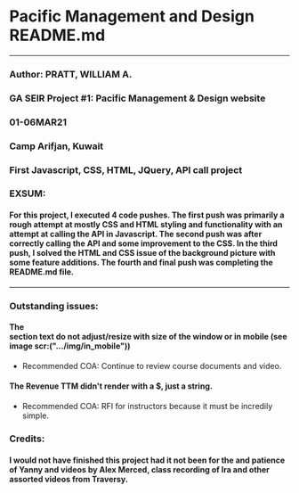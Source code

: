 # Pacific Management and Design README.md

---

### Author: PRATT, WILLIAM A.
### GA SEIR Project #1: Pacific Management & Design website
### 01-06MAR21
### Camp Arifjan, Kuwait
### First Javascript, CSS, HTML, JQuery, API call project

### EXSUM:
#### For this project, I executed 4 code pushes.  The first push was primarily a rough attempt at mostly CSS and HTML styling and functionality with an attempt at calling the API in Javascript.  The second push was after correctly calling the API and some improvement to the CSS.  In the third push, I solved the HTML and CSS issue of the background picture with some feature additions.  The fourth and final push was completing the README.md file.

---

### Outstanding issues:
#### The <div> section text do not adjust/resize with size of the window or in mobile (see image scr:(".../img/in_mobile"))

- Recommended COA: Continue to review course documents and video.

#### The Revenue TTM didn't render with a $, just a string.

- Recommended COA: RFI for instructors because it must be incredily simple.

### Credits:
#### I would not have finished this project had it not been for the and patience of Yanny and videos by Alex Merced, class recording of Ira and other assorted videos from Traversy.